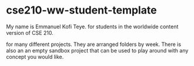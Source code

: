 # cse210-ww-student-template
My name is Emmanuel Kofi Teye.
 for students in the worldwide content version of CSE 210.

for many different projects. They are arranged folders by week. There is also an an empty sandbox project that can be used to play around with any concept you would like.
